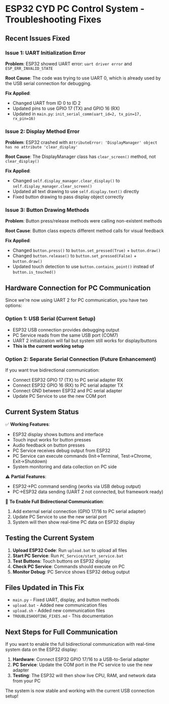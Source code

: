 # ESP32 CYD PC Control System - Troubleshooting Fixes

## Recent Issues Fixed

### Issue 1: UART Initialization Error
**Problem**: ESP32 showed UART error: `uart driver error` and `ESP_ERR_INVALID_STATE`

**Root Cause**: The code was trying to use UART 0, which is already used by the USB serial connection for debugging.

**Fix Applied**: 
- Changed UART from ID 0 to ID 2
- Updated pins to use GPIO 17 (TX) and GPIO 16 (RX)
- Updated in `main.py`: `init_serial_comm(uart_id=2, tx_pin=17, rx_pin=16)`

### Issue 2: Display Method Error
**Problem**: ESP32 crashed with `AttributeError: 'DisplayManager' object has no attribute 'clear_display'`

**Root Cause**: The DisplayManager class has `clear_screen()` method, not `clear_display()`

**Fix Applied**:
- Changed `self.display_manager.clear_display()` to `self.display_manager.clear_screen()`
- Updated all text drawing to use `self.display.text()` directly
- Fixed button drawing to pass display object correctly

### Issue 3: Button Drawing Methods
**Problem**: Button press/release methods were calling non-existent methods

**Root Cause**: Button class expects different method calls for visual feedback

**Fix Applied**:
- Changed `button.press()` to `button.set_pressed(True)` + `button.draw()`
- Changed `button.release()` to `button.set_pressed(False)` + `button.draw()`
- Updated touch detection to use `button.contains_point()` instead of `button.is_touched()`

## Hardware Connection for PC Communication

Since we're now using UART 2 for PC communication, you have two options:

### Option 1: USB Serial (Current Setup)
- ESP32 USB connection provides debugging output
- PC Service reads from the same USB port (COM7)
- UART 2 initialization will fail but system still works for display/buttons
- **This is the current working setup**

### Option 2: Separate Serial Connection (Future Enhancement)
If you want true bidirectional communication:
- Connect ESP32 GPIO 17 (TX) to PC serial adapter RX
- Connect ESP32 GPIO 16 (RX) to PC serial adapter TX
- Connect GND between ESP32 and PC serial adapter
- Update PC Service to use the new COM port

## Current System Status

✅ **Working Features**:
- ESP32 display shows buttons and interface
- Touch input works for button presses
- Audio feedback on button presses
- PC Service receives debug output from ESP32
- PC Service can execute commands (Init→Terminal, Test→Chrome, Exit→Shutdown)
- System monitoring and data collection on PC side

⚠️ **Partial Features**:
- ESP32→PC command sending (works via USB debug output)
- PC→ESP32 data sending (UART 2 not connected, but framework ready)

🔧 **To Enable Full Bidirectional Communication**:
1. Add external serial connection (GPIO 17/16 to PC serial adapter)
2. Update PC Service to use the new serial port
3. System will then show real-time PC data on ESP32 display

## Testing the Current System

1. **Upload ESP32 Code**: Run `upload.bat` to upload all files
2. **Start PC Service**: Run `PC_Service/start_service.bat`
3. **Test Buttons**: Touch buttons on ESP32 display
4. **Check PC Service**: Commands should execute on PC
5. **Monitor Debug**: PC Service shows ESP32 debug output

## Files Updated in This Fix

- `main.py` - Fixed UART, display, and button methods
- `upload.bat` - Added new communication files
- `upload.sh` - Added new communication files
- `TROUBLESHOOTING_FIXES.md` - This documentation

## Next Steps for Full Communication

If you want to enable the full bidirectional communication with real-time system data on the ESP32 display:

1. **Hardware**: Connect ESP32 GPIO 17/16 to a USB-to-Serial adapter
2. **PC Service**: Update the COM port in the PC service to use the new adapter
3. **Testing**: The ESP32 will then show live CPU, RAM, and network data from your PC

The system is now stable and working with the current USB connection setup!
